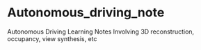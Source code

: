 # Autonomous_driving_note
Autonomous Driving Learning Notes Involving 3D reconstruction, occupancy, view synthesis, etc
